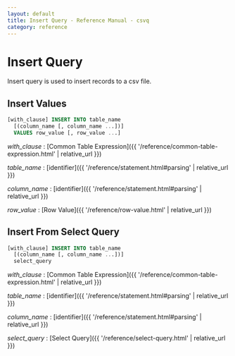 ```yaml
---
layout: default
title: Insert Query - Reference Manual - csvq
category: reference
---
```


# Insert Query

Insert query is used to insert records to a csv file.

## Insert Values

```sql
[with_clause] INSERT INTO table_name
  [(column_name [, column_name ...])]
  VALUES row_value [, row_value ...]
```

_with_clause_
: [Common Table Expression]({{ '/reference/common-table-expression.html' | relative_url }})

_table_name_
: [identifier]({{ '/reference/statement.html#parsing' | relative_url }})

_column_name_
: [identifier]({{ '/reference/statement.html#parsing' | relative_url }})

_row_value_
: [Row Value]({{ '/reference/row-value.html' | relative_url }})

## Insert From Select Query

```sql
[with_clause] INSERT INTO table_name
  [(column_name [, column_name ...])]
  select_query
```

_with_clause_
: [Common Table Expression]({{ '/reference/common-table-expression.html' | relative_url }})

_table_name_
: [identifier]({{ '/reference/statement.html#parsing' | relative_url }})

_column_name_
: [identifier]({{ '/reference/statement.html#parsing' | relative_url }})

_select_query_
: [Select Query]({{ '/reference/select-query.html' | relative_url }})
